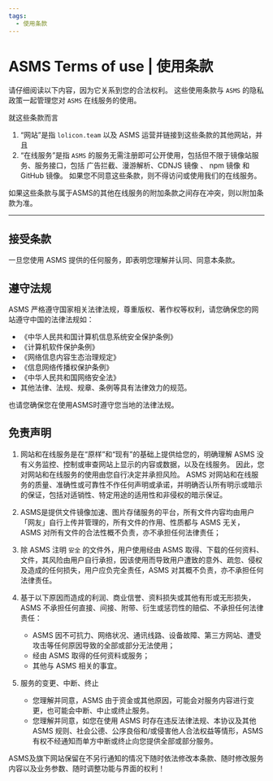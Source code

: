 ```yaml
---
tags:
  - 使用条款
---
```


# ASMS Terms of use | 使用条款

请仔细阅读以下内容，因为它关系到您的合法权利。 这些使用条款与 `ASMS` 的隐私政策一起管理您对 `ASMS` 在线服务的使用。

就这些条款而言
1. “网站”是指 `lolicon.team` 以及 ASMS 运营并链接到这些条款的其他网站，并且 
2. “在线服务”是指 `ASMS` 的服务无需注册即可公开使用，包括但不限于镜像站服务、服务接口，包括 广告拦截、漫游解析、CDNJS 镜像 、 npm 镜像 和 GitHub 镜像。 如果您不同意这些条款，则不得访问或使用我们的在线服务。

如果这些条款与属于ASMS的其他在线服务的附加条款之间存在冲突，则以附加条款为准。

---

## 接受条款

一旦您使用 ASMS 提供的任何服务，即表明您理解并认同、同意本条款。

## 遵守法规

ASMS 严格遵守国家相关法律法规，尊重版权、著作权等权利，请您确保您的网站遵守中国的法律法规如：

- 《中华人民共和国计算机信息系统安全保护条例》
- 《计算机软件保护条例》
- 《网络信息内容生态治理规定》
- 《信息网络传播权保护条例》
- 《中华人民共和国网络安全法》
- 其他法律、法规、规章、条例等具有法律效力的规范。

也请您确保您在使用ASMS时遵守您当地的法律法规。

## 免责声明

1. 网站和在线服务是在“原样”和“现有”的基础上提供给您的，明确理解 ASMS 没有义务监控、控制或审查网站上显示的内容或数据，以及在线服务。 因此，您对网站和在线服务的使用由您自行决定并承担风险。
ASMS 对网站和在线服务的质量、准确性或可靠性不作任何声明或承诺，并明确否认所有明示或暗示的保证，包括对适销性、特定用途的适用性和非侵权的暗示保证。

2. ASMS是提供文件镜像加速、图片存储服务的平台，所有文件内容均由用户「网友」自行上传并管理的，所有文件的作用、性质都与 ASMS 无关，ASMS 对所有文件的合法性概不负责，亦不承担任何法律责任；

3. 除 ASMS 注明 `安全` 的文件外，用户使用经由 ASMS 取得、下载的任何资料、文件，其风险由用户自行承担，因该使用而导致用户遭致的意外、疏忽、侵权及造成的任何损失，用户应负完全责任，ASMS 对其概不负责，亦不承担任何法律责任。

4. 基于以下原因而造成的利润、商业信誉、资料损失或其他有形或无形损失，ASMS 不承担任何直接、间接、附带、衍生或惩罚性的赔偿、不承担任何法律责任：

    - ASMS 因不可抗力、网络状况、通讯线路、设备故障、第三方网站、遭受攻击等任何原因导致的全部或部分无法使用；
    - 经由 ASMS 取得的任何资料或服务；
    - 其他与 ASMS 相关的事宜。

5. 服务的变更、中断、终止

    - 您理解并同意，ASMS 由于资金或其他原因，可能会对服务内容进行变更，也可能会中断、中止或终止服务。
    - 您理解并同意，如您在使用 ASMS 时存在违反法律法规、本协议及其他 ASMS 规则、社会公德、公序良俗和/或侵害他人合法权益等情形，ASMS 有权不经通知而单方中断或终止向您提供全部或部分服务。

ASMS及旗下网站保留在不另行通知的情况下随时依法修改本条款、随时修改服务内容以及业务参数、随时调整功能与界面的权利！